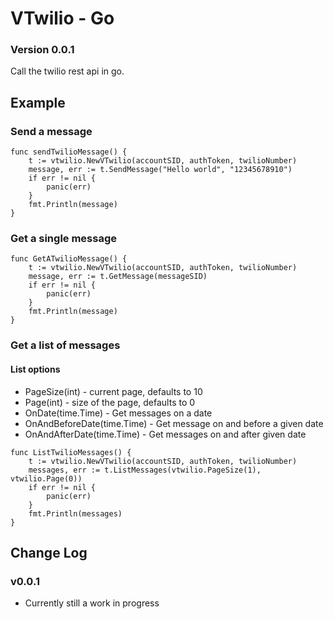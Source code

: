 # VTwilio - Go
### Version 0.0.1
Call the twilio rest api in go.

## Example
### Send a message
```
func sendTwilioMessage() {
	t := vtwilio.NewVTwilio(accountSID, authToken, twilioNumber)
	message, err := t.SendMessage("Hello world", "12345678910")
	if err != nil {
		panic(err)
	}
	fmt.Println(message)
}
```

### Get a single message
```
func GetATwilioMessage() {
	t := vtwilio.NewVTwilio(accountSID, authToken, twilioNumber)
	message, err := t.GetMessage(messageSID)
	if err != nil {
		panic(err)
	}
	fmt.Println(message)
}
```

### Get a list of messages
#### List options
- PageSize(int) - current page, defaults to 10
- Page(int) - size of the page, defaults to 0
- OnDate(time.Time) - Get messages on a date
- OnAndBeforeDate(time.Time) - Get message on and before a given date
- OnAndAfterDate(time.Time) - Get messages on and after given date
```
func ListTwilioMessages() {
	t := vtwilio.NewVTwilio(accountSID, authToken, twilioNumber)
	messages, err := t.ListMessages(vtwilio.PageSize(1), vtwilio.Page(0))
	if err != nil {
		panic(err)
	}
	fmt.Println(messages)
}
```

## Change Log
### v0.0.1
- Currently still a work in progress
